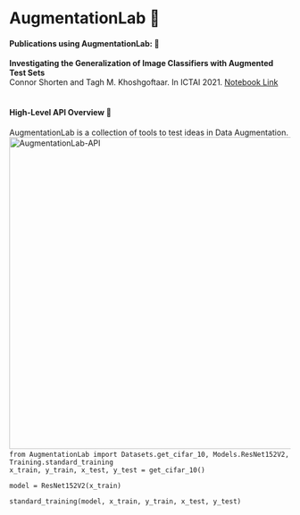 # AugmentationLab 🧫
<h4> Publications using AugmentationLab: 📜 </h4>
<b>Investigating the Generalization of Image Classifiers with Augmented Test Sets</b><br />
Connor Shorten and Tagh M. Khoshgoftaar. In ICTAI 2021.
<a href = "https://github.com/CShorten/AugmentationZoo/blob/main/Notebooks/Investigating_Generalization.ipynb">Notebook Link</a>
<br /><br />
<h4> High-Level API Overview 🧰 </h4>
AugmentationLab is a collection of tools to test ideas in Data Augmentation.<br />
<img width="558" alt="AugmentationLab-API" src="https://user-images.githubusercontent.com/25864937/135115606-ad2123d6-2fa3-4901-8974-0635a7a51752.png">
<code>
from AugmentationLab import Datasets.get_cifar_10, Models.ResNet152V2, Training.standard_training</code>
<code>
x_train, y_train, x_test, y_test = get_cifar_10()<br>
model = ResNet152V2(x_train)<br>
standard_training(model, x_train, y_train, x_test, y_test)<br>
</code>
